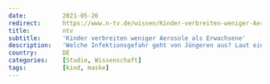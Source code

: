 ```yaml
---
date:          2021-05-26
redirect:      https://www.n-tv.de/wissen/Kinder-verbreiten-weniger-Aerosole-als-Erwachsene-article22576380.html
title:         ntv
subtitle:      'Kinder verbreiten weniger Aerosole als Erwachsene'
description:   'Welche Infektionsgefahr geht von Jüngeren aus? Laut einer neuen Berliner Studie verbreiten Kinder deutlich weniger Aerosole als Erwachsene. Die Erkenntnisse könnten unter anderem in die Bewertungen für die Rückkehr zum Präsenzunterricht einfließen.'
country:       DE
categories:    [Studie, Wissenschaft]
tags:          [kind, maske]
---
```

